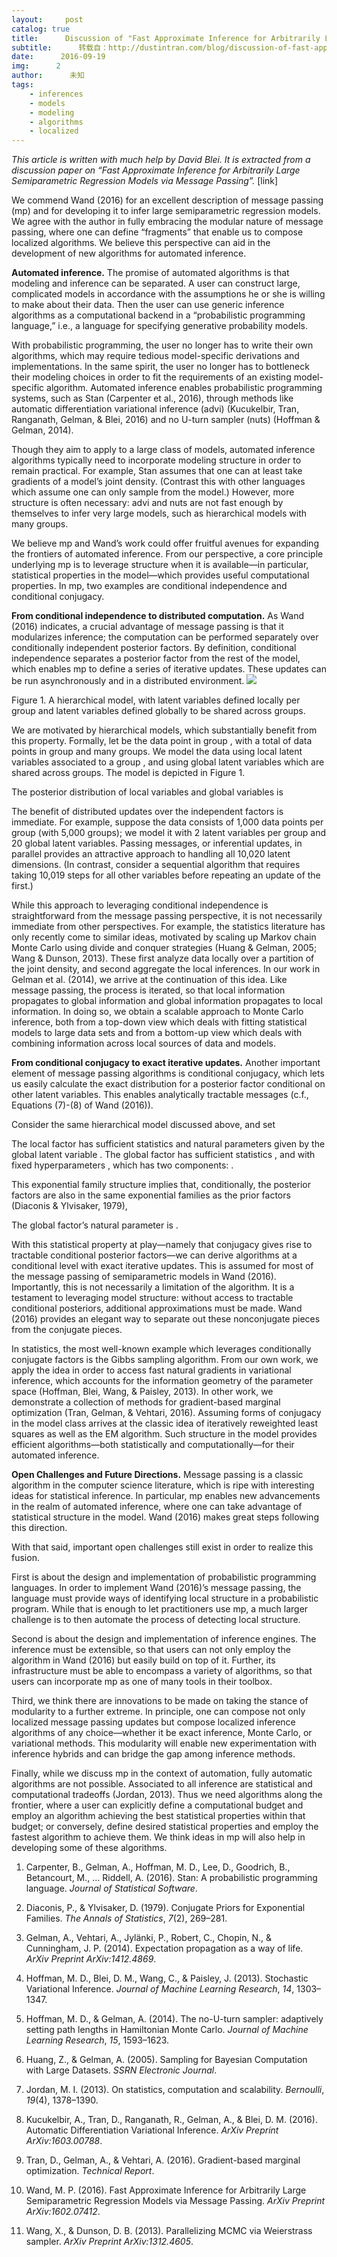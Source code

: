 ```yaml
---
layout:     post
catalog: true
title:      Discussion of "Fast Approximate Inference for Arbitrarily Large Semiparametric Regression Models via Message Passing"
subtitle:      转载自：http://dustintran.com/blog/discussion-of-fast-approximate-inference
date:      2016-09-19
img:      2
author:      未知
tags:
    - inferences
    - models
    - modeling
    - algorithms
    - localized
---
```


*This article is written with much help by David Blei. It is extracted from a discussion paper on “Fast Approximate Inference for Arbitrarily Large Semiparametric Regression Models via Message Passing”.* [link]

We commend Wand (2016) for an excellent description of
message passing (mp) and for developing it to infer large semiparametric
regression models. We agree with the author in fully embracing the
modular nature of message passing, where one can define “fragments”
that enable us to compose localized algorithms. We believe this
perspective can aid in the development of new algorithms for automated
inference.

**Automated inference.** The promise of automated algorithms is
that modeling and inference can be separated. A user can construct
large, complicated models in accordance with the assumptions he or she
is willing to make about their data. Then the user can use generic
inference algorithms as a computational backend in a “probabilistic
programming language,” i.e., a language for specifying generative
probability models.

With probabilistic programming, the user no longer has to write their
own algorithms, which may require tedious model-specific derivations
and implementations. In the same spirit, the user no longer has to
bottleneck their modeling choices in order to fit the requirements of
an existing model-specific algorithm. Automated inference enables
probabilistic programming systems, such as
Stan (Carpenter et al., 2016), through methods like
automatic differentiation variational inference (advi) (Kucukelbir, Tran, Ranganath, Gelman, & Blei, 2016) and
no U-turn sampler (nuts) (Hoffman & Gelman, 2014).

Though they aim to apply to a large class of models, automated
inference algorithms typically need to incorporate modeling structure
in order to remain practical. For example, Stan assumes that one can
at least take gradients of a model’s joint density. (Contrast this
with other languages which assume one can only sample from the model.)
However, more structure is often necessary: advi and nuts
are not fast enough by themselves to infer very large models, such as
hierarchical models with many groups.

We believe mp and Wand’s work could offer fruitful avenues for
expanding the frontiers of automated inference. From our perspective,
a core principle underlying mp is to leverage structure when it
is available—in particular, statistical properties in the model—which provides useful computational properties. In mp, two
examples are conditional independence and conditional conjugacy.

**From conditional independence to distributed computation.**
As Wand (2016) indicates, a crucial advantage of message
passing is that it modularizes inference; the computation can be
performed separately over conditionally independent posterior
factors. By definition, conditional independence separates a posterior
factor from the rest of the model, which enables mp to define a
series of iterative updates. These updates can be run asynchronously
and in a distributed environment.
![](http://dustintran.com/blog/assets/2016-09-19-figure.png)


Figure 1.
A hierarchical model, with latent variables defined locally
per group and latent variables defined globally to be shared across groups.

We are motivated by hierarchical models, which substantially benefit
from this property. Formally, let be the data
point in group , with a total of data points in group and
 many groups. We model the data using local latent variables
 associated to a group , and using global latent
variables which are shared across groups. The model is depicted
in Figure 1.

The posterior distribution of local variables and global
variables is

The benefit of distributed updates over the independent factors is
immediate. For example, suppose the data consists of 1,000 data points
per group (with 5,000 groups); we model it with 2 latent variables per
group and 20 global latent variables. Passing messages, or
inferential updates, in parallel provides an attractive approach to
handling all 10,020 latent dimensions. (In contrast, consider a
sequential algorithm that requires taking 10,019 steps for all other
variables before repeating an update of the first.)

While this approach to leveraging conditional independence is
straightforward from the message passing perspective, it is not
necessarily immediate from other perspectives. For example, the
statistics literature has only recently come to similar ideas,
motivated by scaling up Markov chain Monte Carlo using divide and
conquer strategies (Huang & Gelman, 2005; Wang & Dunson, 2013).
These first analyze data locally over a partition of the joint
density, and second aggregate the local inferences. In our work in
Gelman et al. (2014), we arrive at the continuation of this
idea. Like message passing, the process is iterated, so that local
information propagates to global information and global information
propagates to local information. In doing so, we obtain a scalable
approach to Monte Carlo inference, both from a top-down view which
deals with fitting statistical models to large data sets and from a
bottom-up view which deals with combining information across local
sources of data and models.

**From conditional conjugacy to exact iterative updates.**
Another important element of message passing algorithms is conditional
conjugacy, which lets us easily calculate the exact distribution for a
posterior factor conditional on other latent variables. This enables
analytically tractable messages (c.f., Equations (7)-(8) of
Wand (2016)).

Consider the same hierarchical model discussed above, and set

The local factor has sufficient statistics
 and natural parameters given by the global latent
variable . The global factor has sufficient
statistics , and with fixed
hyperparameters , which has two components: .

This exponential family structure implies that, conditionally, the
posterior factors are also in the same exponential families
as the prior factors (Diaconis & Ylvisaker, 1979),

The global factor’s natural parameter is .

With this statistical property at play—namely that conjugacy gives
rise to tractable conditional posterior factors—we can derive
algorithms at a conditional level with exact iterative updates. This
is assumed for most of the message passing of semiparametric models in
Wand (2016). Importantly, this is not necessarily a
limitation of the algorithm. It is a testament to leveraging model
structure: without access to tractable conditional posteriors,
additional approximations must be made. Wand (2016) provides
an elegant way to separate out these nonconjugate pieces from the
conjugate pieces.

In statistics, the most well-known example which leverages
conditionally conjugate factors is the Gibbs sampling algorithm. From
our own work, we apply the idea in order to access fast natural
gradients in variational inference, which accounts for the information
geometry of the parameter space (Hoffman, Blei, Wang, & Paisley, 2013). In
other work, we demonstrate a collection of methods for gradient-based
marginal optimization (Tran, Gelman, & Vehtari, 2016). Assuming forms of
conjugacy in the model class arrives at the classic idea of
iteratively reweighted least squares as well as the EM algorithm. Such
structure in the model provides efficient algorithms—both
statistically and computationally—for their automated inference.

**Open Challenges and Future Directions.** Message passing is a
classic algorithm in the computer science literature, which is ripe
with interesting ideas for statistical inference. In particular,
mp enables new advancements in the realm of automated inference,
where one can take advantage of statistical structure in the model.
Wand (2016) makes great steps following this direction.

With that said, important open challenges still exist in order to
realize this fusion.

First is about the design and implementation of probabilistic
programming languages. In order to implement Wand (2016)’s
message passing, the language must provide ways of identifying local
structure in a probabilistic program. While that is enough to let
practitioners use mp, a much larger challenge is to
then automate the process of detecting local structure.

Second is about the design and implementation of inference engines.
The inference must be extensible, so that users can not only employ
the algorithm in Wand (2016) but easily build on top of it.
Further, its infrastructure must be able to encompass a variety of
algorithms, so that users can incorporate mp as one of many
tools in their toolbox.

Third, we think there are innovations to be made on taking the stance
of modularity to a further extreme. In principle, one can compose not
only localized message passing updates but compose localized inference
algorithms of any choice—whether it be exact inference, Monte Carlo,
or variational methods. This modularity will enable new
experimentation with inference hybrids and can bridge the gap among
inference methods.

Finally, while we discuss mp in the context of automation,
fully automatic algorithms are not possible. Associated to all
inference are statistical and computational
tradeoffs (Jordan, 2013). Thus we need algorithms along
the frontier, where a user can explicitly define a computational
budget and employ an algorithm achieving the best statistical
properties within that budget; or conversely, define desired
statistical properties and employ the fastest algorithm to achieve
them. We think ideas in mp will also help in developing some of
these algorithms.
1. Carpenter, B., Gelman, A., Hoffman, M. D., Lee, D., Goodrich, B., Betancourt, M., … Riddell, A. (2016). Stan: A probabilistic programming language. *Journal of Statistical Software*.

1. Diaconis, P., & Ylvisaker, D. (1979). Conjugate Priors for Exponential Families. *The Annals of Statistics*, *7*(2), 269–281.

1. Gelman, A., Vehtari, A., Jylänki, P., Robert, C., Chopin, N., & Cunningham, J. P. (2014). Expectation propagation as a way of life. *ArXiv Preprint ArXiv:1412.4869*.

1. Hoffman, M. D., Blei, D. M., Wang, C., & Paisley, J. (2013). Stochastic Variational Inference. *Journal of Machine Learning Research*, *14*, 1303–1347.

1. Hoffman, M. D., & Gelman, A. (2014). The no-U-turn sampler: adaptively setting path lengths in Hamiltonian Monte Carlo. *Journal of Machine Learning Research*, *15*, 1593–1623.

1. Huang, Z., & Gelman, A. (2005). Sampling for Bayesian Computation with Large Datasets. *SSRN Electronic Journal*.

1. Jordan, M. I. (2013). On statistics, computation and scalability. *Bernoulli*, *19*(4), 1378–1390.

1. Kucukelbir, A., Tran, D., Ranganath, R., Gelman, A., & Blei, D. M. (2016). Automatic Differentiation Variational Inference. *ArXiv Preprint ArXiv:1603.00788*.

1. Tran, D., Gelman, A., & Vehtari, A. (2016). Gradient-based marginal optimization. *Technical Report*.

1. Wand, M. P. (2016). Fast Approximate Inference for Arbitrarily Large Semiparametric Regression Models via Message Passing. *ArXiv Preprint ArXiv:1602.07412*.

1. Wang, X., & Dunson, D. B. (2013). Parallelizing MCMC via Weierstrass sampler. *ArXiv Preprint ArXiv:1312.4605*.
